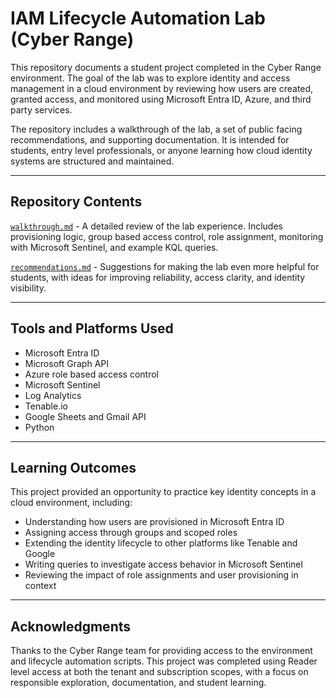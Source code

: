 # IAM Lifecycle Automation Lab (Cyber Range)

This repository documents a student project completed in the Cyber Range environment. The goal of the lab was to explore identity and access management in a cloud environment by reviewing how users are created, granted access, and monitored using Microsoft Entra ID, Azure, and third party services.

The repository includes a walkthrough of the lab, a set of public facing recommendations, and supporting documentation. It is intended for students, entry level professionals, or anyone learning how cloud identity systems are structured and maintained.

---

## Repository Contents

[`walkthrough.md`](./walkthrough.md) - A detailed review of the lab experience. Includes provisioning logic, group based access control, role assignment, monitoring with Microsoft Sentinel, and example KQL queries.

[`recommendations.md`](./recommendations.md) - Suggestions for making the lab even more helpful for students, with ideas for improving reliability, access clarity, and identity visibility.

---

## Tools and Platforms Used

- Microsoft Entra ID  
- Microsoft Graph API  
- Azure role based access control  
- Microsoft Sentinel  
- Log Analytics  
- Tenable.io  
- Google Sheets and Gmail API  
- Python

---

## Learning Outcomes

This project provided an opportunity to practice key identity concepts in a cloud environment, including:

- Understanding how users are provisioned in Microsoft Entra ID  
- Assigning access through groups and scoped roles  
- Extending the identity lifecycle to other platforms like Tenable and Google  
- Writing queries to investigate access behavior in Microsoft Sentinel  
- Reviewing the impact of role assignments and user provisioning in context

---

## Acknowledgments

Thanks to the Cyber Range team for providing access to the environment and lifecycle automation scripts. This project was completed using Reader level access at both the tenant and subscription scopes, with a focus on responsible exploration, documentation, and student learning.
